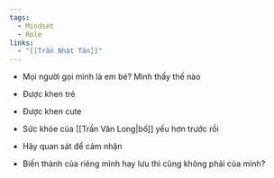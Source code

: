 ```yaml
---
tags:
  - Mindset
  - Role
links:
  - "[[Trần Nhật Tân]]"
---
```

- Mọi người gọi mình là em bé? Mình thấy thế nào
- Được khen trẻ
- Được khen cute
- Sức khỏe của [[Trần Văn Long|bố]] yếu hơn trước rồi

- Hãy quan sát để cảm nhận
- Biến thành của riêng mình hay lưu thì cũng không phải của mình?